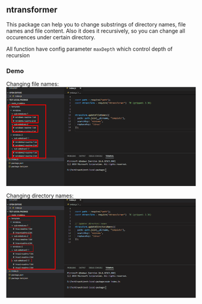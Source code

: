 ## ntransformer

This package can help you to change substrings of directory names, file names and file content. 
Also it does it recursively, so you can change all occurences under certain directory.

All function have config parameter `maxDepth` which control depth of recursion


### Demo
Changing file names:
![Application image](./images/file-name-demo.gif?raw=true)

Changing directory names:
![Application image](./images/directory-name-demo.gif?raw=true)
